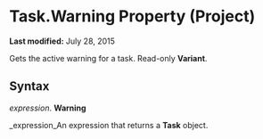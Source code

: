 
# Task.Warning Property (Project)

 **Last modified:** July 28, 2015

Gets the active warning for a task. Read-only  **Variant**.

## Syntax

 _expression_. **Warning**

 _expression_An expression that returns a  **Task** object.

